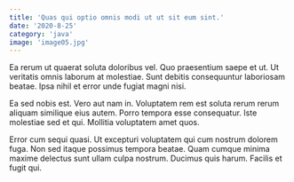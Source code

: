 ```yaml
---
title: 'Quas qui optio omnis modi ut ut sit eum sint.'
date: '2020-8-25'
category: 'java'
image: 'image05.jpg'
---
```


Ea rerum ut quaerat soluta doloribus vel. Quo praesentium saepe et ut. Ut veritatis omnis laborum at molestiae. Sunt debitis consequuntur laboriosam beatae. Ipsa nihil et error unde fugiat magni nisi.
 Ea sed nobis est. Vero aut nam in. Voluptatem rem est soluta rerum rerum aliquam similique eius autem. Porro tempora esse consequatur. Iste molestiae sed et qui. Mollitia voluptatem amet quos.
 Error cum sequi quasi. Ut excepturi voluptatem qui cum nostrum dolorem fuga. Non sed itaque possimus tempora beatae. Quam cumque minima maxime delectus sunt ullam culpa nostrum. Ducimus quis harum. Facilis et fugit qui.
